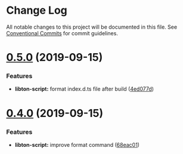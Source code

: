# Change Log

All notable changes to this project will be documented in this file.
See [Conventional Commits](https://conventionalcommits.org) for commit guidelines.

# [0.5.0](https://github.com/libton-project/libton/compare/libton-script@0.4.0...libton-script@0.5.0) (2019-09-15)


### Features

* **libton-script:** format index.d.ts file after build ([4ed077d](https://github.com/libton-project/libton/commit/4ed077d))





# [0.4.0](https://github.com/libton-project/libton/compare/libton-script@0.3.2...libton-script@0.4.0) (2019-09-15)


### Features

* **libton-script:** improve format command ([68eac01](https://github.com/libton-project/libton/commit/68eac01))
